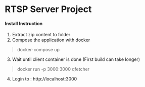 # RTSP Server Project 
#### Install Instruction
1. Extract zip content to folder
2. Compose the application with docker
> docker-compose up
3. Wait until client container is done (First build can take longer)
> docker run -p 3000:3000 qfetcher
4. Login to : http://localhost:3000
